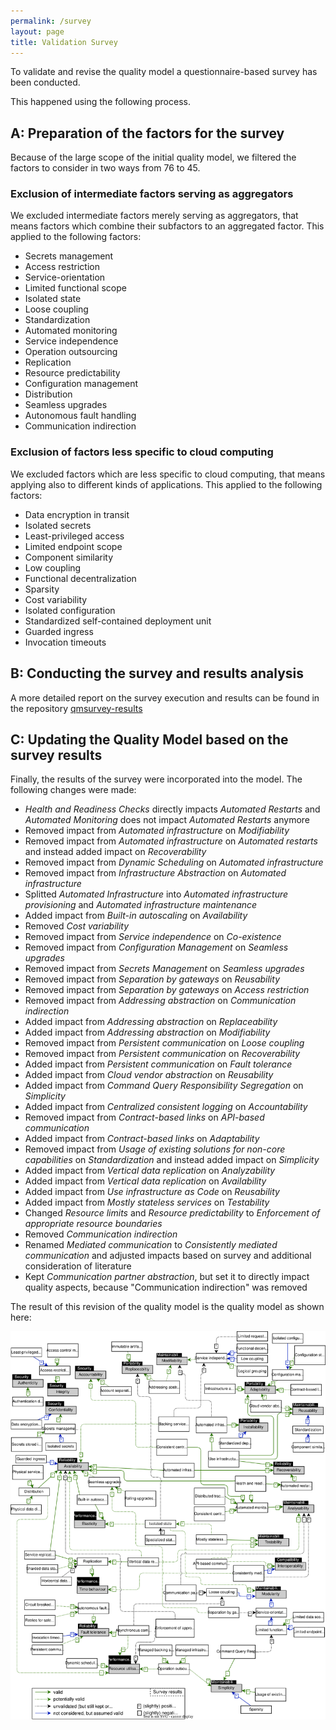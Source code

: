 ```yaml
---
permalink: /survey
layout: page
title: Validation Survey
---
```


To validate and revise the quality model a questionnaire-based survey has been conducted.

This happened using the following process.

## A: Preparation of the factors for the survey

Because of the large scope of the initial quality model, we filtered the factors to consider in two ways from 76 to 45.

### Exclusion of intermediate factors serving as aggregators

We excluded intermediate factors merely serving as aggregators, that means factors which combine their subfactors to an aggregated factor.
This applied to the following factors:

* Secrets management
* Access restriction
* Service-orientation
* Limited functional scope
* Isolated state
* Loose coupling
* Standardization
* Automated monitoring
* Service independence
* Operation outsourcing
* Replication
* Resource predictability
* Configuration management
* Distribution
* Seamless upgrades
* Autonomous fault handling
* Communication indirection

### Exclusion of factors less specific to cloud computing

We excluded factors which are less specific to cloud computing, that means applying also to different kinds of applications.
This applied to the following factors:

* Data encryption in transit
* Isolated secrets
* Least-privileged access
* Limited endpoint scope
* Component similarity
* Low coupling
* Functional decentralization
* Sparsity
* Cost variability
* Isolated configuration
* Standardized self-contained deployment unit
* Guarded ingress
* Invocation timeouts

## B: Conducting the survey and results analysis

A more detailed report on the survey execution and results can be found in the repository [qmsurvey-results](https://github.com/r0light/qmsurvey-results)

## C: Updating the Quality Model based on the survey results

Finally, the results of the survey were incorporated into the model. The following changes were made:

* *Health and Readiness Checks* directly impacts *Automated Restarts* and *Automated Monitoring* does not impact *Automated Restarts* anymore
* Removed impact from *Automated infrastructure* on *Modifiability*
* Removed impact from *Automated infrastructure* on *Automated restarts* and instead added impact on *Recoverability*
* Removed impact from *Dynamic Scheduling* on *Automated infrastructure*
* Removed impact from *Infrastructure Abstraction* on *Automated infrastructure*
* Splitted *Automated Infrastructure* into *Automated infrastructure provisioning* and *Automated infrastructure maintenance*
* Added impact from *Built-in autoscaling* on *Availability*
* Removed *Cost variability*
* Removed impact from *Service independence* on *Co-existence*
* Removed impact from *Configuration Management* on *Seamless upgrades*
* Removed impact from *Secrets Management* on *Seamless upgrades*
* Removed impact from *Separation by gateways* on *Reusability*
* Removed impact from *Separation by gateways* on *Access restriction*
* Removed impact from *Addressing abstraction* on *Communication indirection*
* Added impact from *Addressing abstraction* on *Replaceability*
* Added impact from *Addressing abstraction* on *Modifiability*
* Removed impact from *Persistent communication* on *Loose coupling*
* Removed impact from *Persistent communication* on *Recoverability*
* Added impact from *Persistent communication* on *Fault tolerance*
* Added impact from *Cloud vendor abstraction* on *Reusability*
* Added impact from *Command Query Responsibility Segregation* on *Simplicity*
* Added impact from *Centralized consistent logging* on *Accountability*
* Removed impact from *Contract-based links* on *API-based communication*
* Added impact from *Contract-based links* on *Adaptability*
* Removed impact from *Usage of existing solutions for non-core capabilities* on *Standardization* and instead added impact on *Simplicity*
* Added impact from *Vertical data replication* on *Analyzability*
* Added impact from *Vertical data replication* on *Availability*
* Added impact from *Use infrastructure as Code* on *Reusability*
* Added impact from *Mostly stateless services* on *Testability*
* Changed *Resource limits* and *Resource predictability* to *Enforcement of appropriate resource boundaries*
* Removed *Communication indirection*
* Renamed *Mediated communication* to *Consistently mediated communication* and adjusted impacts based on survey and additional consideration of literature
* Kept *Communication partner abstraction*, but set it to directly impact quality aspects, because "Communication indirection" was removed

The result of this revision of the quality model is the quality model as shown here:

![The revised quality model including the survey results](docs/assets/img/revised-quality-model.svg)